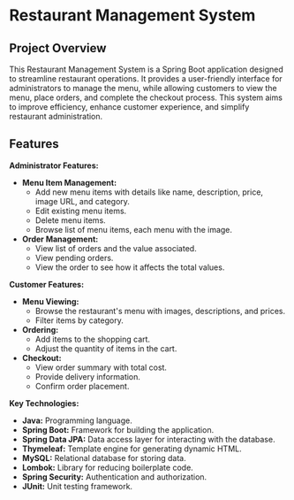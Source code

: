 # Restaurant Management System

## Project Overview

This Restaurant Management System is a Spring Boot application designed to streamline restaurant operations. It provides a user-friendly interface for administrators to manage the menu, while allowing customers to view the menu, place orders, and complete the checkout process. This system aims to improve efficiency, enhance customer experience, and simplify restaurant administration.

## Features

**Administrator Features:**

*   **Menu Item Management:**
    *   Add new menu items with details like name, description, price, image URL, and category.
    *   Edit existing menu items.
    *   Delete menu items.
    *   Browse list of menu items, each menu with the image.
*   **Order Management:**
    *   View list of orders and the value associated.
    *   View pending orders.
    *   View the order to see how it affects the total values.

**Customer Features:**

*   **Menu Viewing:**
    *   Browse the restaurant's menu with images, descriptions, and prices.
    *   Filter items by category.
*   **Ordering:**
    *   Add items to the shopping cart.
    *   Adjust the quantity of items in the cart.
*   **Checkout:**
    *   View order summary with total cost.
    *   Provide delivery information.
    *   Confirm order placement.

**Key Technologies:**

*   **Java:** Programming language.
*   **Spring Boot:** Framework for building the application.
*   **Spring Data JPA:** Data access layer for interacting with the database.
*   **Thymeleaf:** Template engine for generating dynamic HTML.
*   **MySQL:** Relational database for storing data.
*   **Lombok:** Library for reducing boilerplate code.
*   **Spring Security:** Authentication and authorization.
*   **JUnit:** Unit testing framework.
